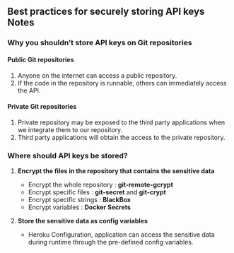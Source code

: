 ## Best practices for securely storing API keys Notes

### Why you shouldn’t store API keys on Git repositories
#### Public Git repositories
1. Anyone on the internet can access a public repository.
2. If the code in the repository is runnable, others can immediately access the API.

#### Private Git repositories
1. Private repository may be exposed to the third party applications when we integrate them to our repository.
2. Third party applications will obtain the access to the private repository. 


### Where should API keys be stored?
1. **Encrypt the files in the repository that contains the sensitive data**
    * Encrypt the whole repository : **git-remote-gcrypt**
    * Encrypt specific files : **git-secret** and **git-crypt**
    * Encrypt specific strings : **BlackBox**
    * Encrypt variables : **Docker Secrets**

2. **Store the sensitive data as config variables**
    * Heroku Configuration, application can access the sensitive data during runtime through the pre-defined config variables.


